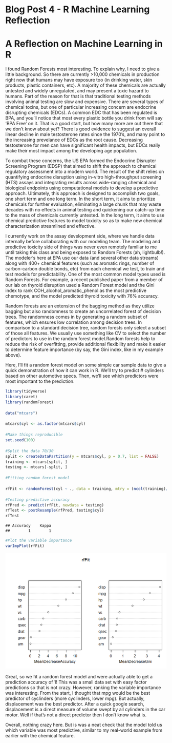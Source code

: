 Blog Post 4 - R Machine Learning Reflection
================

# **A Reflection on Machine Learning in R**

I found Random Forests most interesting. To explain why, I need to give
a little background. So there are currently &gt;10,000 chemicals in
production right now that humans may have exposure too (in drinking
water, skin products, plastic containers, etc). A majority of these
chemicals are actually untested and widely unregulated, and may present
a toxic hazard to humans. Part of the reason for that is that
traditional testing methods involving animal testing are slow and
expensive. There are several types of chemical toxins, but one of
particular increasing concern are endocrine disrupting chemicals (EDCs).
A common EDC that has been regulated is BPA, and you’ll notice that most
every plastic bottle you drink from will say ‘BPA Free’ on it. That is a
good start, but how many more are out there that we don’t know about
yet? There is good evidence to suggest an overall linear decline in male
testosterone rates since the 1970’s, and many point to the increasing
prevelance of EDCs as the root cause. Decreasing testosterone for men
can have significant health impacts, but EDCs really make their most
impact among the developing age population.

To combat these concerns, the US EPA formed the Endocrine Disrupter
Screening Program (EDSP) that aimed to shift the approach to chemical
regulatory assessment into a modern world. The result of the shift
relies on quantifying endocrine disruption using in-vitro
high-throughput screening (HTS) assays and integrating results across
wide-ranging chemical and biological endpoints using computational
models to develop a predictive approach. Ultimately, this approach is
designed to accomplish two goals, one short term and one long term. In
the short term, it aims to prioritize chemicals for further evaluation,
eliminating a large chunk that may waste decades with no effects in
animal testing and quickening our catch-up time to the mass of chemicals
currently untested. In the long term, it aims to use chemical predictive
features to model toxicity so as to make new chemical characterization
streamlined and effective.

I currently work on the assay development side, where we handle data
internally before collaborating with our modeling team. The modeling and
predictive toxicity side of things was never even remotely familiar to
me until taking this class and being exposed to Random Forests (ah,
lightbulb!). The modeler’s here at EPA use our data (and several other
data streams) along with 400+ chemical features (such as aromatic rings,
number of carbon-carbon double bonds, etc) from each chemical we test,
to train and test models for predictability. One of the most common
model types used is Random Forests. For example, a recent published
paper from a member of our lab on thyroid disruption used a Random
Forest model and the Gini index to rank COH\_alcohol\_aromatic\_phenol
as the most predictive chemotype, and the model predicted thyroid
toxicity with 76% accuracy.

Random forests are an extension of the bagging method as they utilize
bagging but also randomness to create an uncorrelated forest of decision
trees. The randomness comes in by generating a random subset of
features, which ensures low correlation among decision trees. In
comparison to a standard decision tree, random forests only select a
subset of those all features. We usually use something like CV to select
the number of predictors to use in the random forest model.Random
forests help to reduce the risk of overfitting, provide additional
flexibility and make it easier to determine feature importance (by say,
the Gini index, like in my example above).

Here, I’ll fit a random forest model on some simple car sample data to
give a quick demonstration of how it can work in R. We’ll try to predict
\# cylinders based on other automotive specs. Then, we’ll see which
predictors were most important to the prediction.

``` r
library(tidyverse)
library(caret)
library(randomForest)

data("mtcars")

mtcars$cyl <- as.factor(mtcars$cyl)

#Make things reproducible
set.seed(100)

#Split the data 70/30
split <- createDataPartition(y = mtcars$cyl, p = 0.7, list = FALSE)
training <- mtcars[split, ]
testing <- mtcars[-split, ]

#Fitting random forest model

rfFit <- randomForest(cyl ~ ., data = training, mtry = (ncol(training)/3), ntree = 200, importance = TRUE)

#Testing predictive accuracy
rfPred <- predict(rfFit, newdata = testing)
rfTest <- postResample(rfPred, testing$cyl)
rfTest
```

    ## Accuracy    Kappa 
    ##        1        1

``` r
#Plot the variable importance
varImpPlot(rfFit)
```

![](../images/unnamed-chunk-4-1.png)<!-- -->

Great, so we fit a random forest model and were actually able to get a
prediction accuracy of 1! This was a small data set with easy factor
predictions so that is not crazy. However, ranking the variable
importance was interesting. From the start, I thought that mpg would be
the best predictor of cyclinders (more cyclinders, lower mpg). But
actually, displacement was the best predictor. After a quick google
search, displacement is a direct measure of volume swept by all
cylinders in the car motor. Well if that’s not a direct predictor then I
don’t know what is.

Overall, nothing crazy here. But is was a neat check that the model told
us which variable was most predictive, similar to my real-world example
from earlier with the chemical feature.
